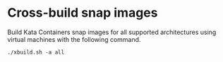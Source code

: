 # Cross-build snap images

Build Kata Containers snap images for all supported architectures using virtual machines with the following command.

```
./xbuild.sh -a all
```
